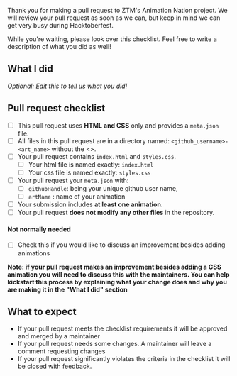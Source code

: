 Thank you for making a pull request to ZTM's Animation Nation project. We will review your pull request as soon as we can, but keep in mind we can get very busy during Hacktoberfest.

While you're waiting, please look over this checklist. Feel free to write a description of what you did as well!

## What I did

*Optional: Edit this to tell us what you did!*

## Pull request checklist

- [ ] This pull request uses **HTML and CSS** only and provides a `meta.json` file.
- [ ] All files in this pull request are in a directory named: `<github_username>-<art_name>` without the <>.
- [ ] Your pull request contains `index.html` and `styles.css`.
	- [ ] Your html file is named exactly: `index.html`
	- [ ] Your css file is named exactly: `styles.css`
- [ ] Your pull request your `meta.json` with:
	- [ ] `githubHandle`: being your unique github user name,
	- [ ] `artName` : name of your animation
- [ ] Your submission includes **at least one animation**.
- [ ] Your pull request **does not modify any other files** in the repository.

#### Not normally needed
- [ ] Check this if you would like to discuss an improvement besides adding animations

**Note: if your pull request makes an improvement besides adding a CSS animation you will need to discuss this with the maintainers. You can help kickstart this process by explaining what your change does and why you are making it in the "What I did" section**

## What to expect

- If your pull request meets the checklist requirements it will be approved and merged by a maintainer
- If your pull request needs some changes. A maintainer will leave a comment requesting changes
- If your pull request significantly violates the criteria in the checklist it will be closed with feedback.